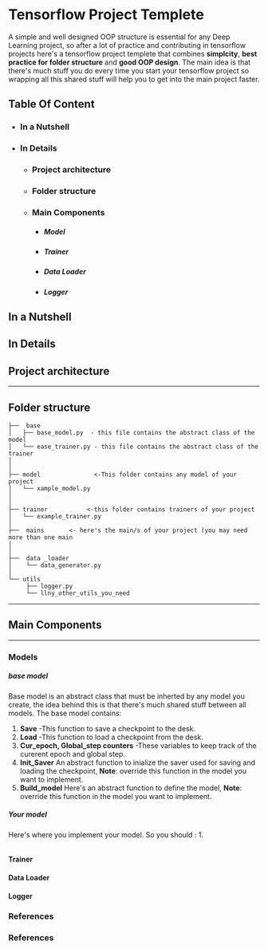 # Tensorflow Project Templete
A simple and well designed OOP structure is essential for any Deep Learning project, so after a lot of practice and contributing in tensorflow projects here's a tensorflow project templete that combines   **simplcity**, **best practice for folder structure** and **good OOP design**.
The main idea is that there's much stuff you do every time you start your tensorflow project so wrapping all this shared stuff will help you to get into the main project faster.

## Table Of Content
- ### In a Nutshell
- ### In Details
     - ### Project architecture 
    - ### Folder structure
    - ### Main Components
        - ##### Model
        - ##### Trainer
        - ##### Data Loader
        - ##### Logger

## In a Nutshell

## In Details


## Project architecture 
--------------
## Folder structure

```
├──  base
│   ├── base_model.py  - this file contains the abstract class of the model
│   └── ease_trainer.py - this file contains the abstract class of the trainer
│
│
├── model               <-This folder contains any model of your project
│   └── xample_model.py
│
│
├── trainer           <-this folder contains trainers of your project
│   └── example_trainer.py
│   
├──  mains       <- here's the main/s of your project (you may need more than one main
│                         
│  
├──  data _loader  
│    └── data_generator.py
│ 
└── utils
     ├── logger.py
     └── llny_other_utils_you_need

```
--------------
## Main Components
--------------
### Models
##### base model
Base model is an abstract class that must be inherted by any model you create, the idea behind this is that there's much shared stuff between all models.
The base model contains:
1. **Save** -This function to save a checkpoint to the desk. 
2. **Load** -This function to load a checkpoint from the desk.
3. **Cur_epoch, Global_step counters** -These variables to keep track of the curerent epoch and global step.
4. **Init_Saver** An abstract function to inialize the saver used for saving and loading the checkpoint, **Note**: override this function in the model you want to implement.
5. **Build_model** Here's an abstract function to define the model, **Note**: override this function in the model you want to implement.
##### Your model
Here's where you implement your model.
So you should :
1. 
######
#### Trainer
#### Data Loader
#### Logger


### References


### References
